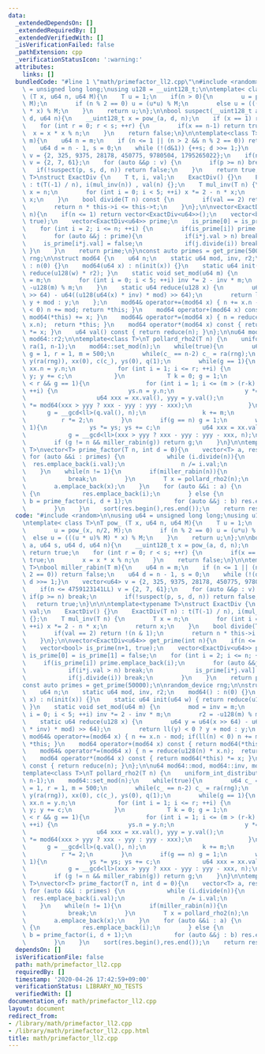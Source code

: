 ```yaml
---
data:
  _extendedDependsOn: []
  _extendedRequiredBy: []
  _extendedVerifiedWith: []
  _isVerificationFailed: false
  _pathExtension: cpp
  _verificationStatusIcon: ':warning:'
  attributes:
    links: []
  bundledCode: "#line 1 \"math/primefactor_ll2.cpp\"\n#include <random>\n\nusing u64\
    \ = unsigned long long;\nusing u128 = __uint128_t;\n\ntemplate< class T>\nT pow_\
    \ (T x, u64 n, u64 M){\n    T u = 1;\n    if(n > 0){\n        u = pow_(x, n/2,\
    \ M);\n        if (n % 2 == 0) u = (u*u) % M;\n        else u = (((u * u)% M)\
    \ * x) % M;\n    }\n    return u;\n};\n\nbool suspect(__uint128_t a, u64 s, u64\
    \ d, u64 n){\n    __uint128_t x = pow_(a, d, n);\n    if (x == 1) return true;\n\
    \    for (int r = 0; r < s; ++r) {\n        if(x == n-1) return true;\n      \
    \  x = x * x % n;\n    }\n    return false;\n}\n\ntemplate<class T>\nbool miller_rabin(T\
    \ m){\n    u64 n = m;\n    if (n <= 1 || (n > 2 && n % 2 == 0)) return false;\n\
    \    u64 d = n - 1, s = 0;\n    while (!(d&1)) {++s; d >>= 1;}\n    vector<u64>\
    \ v = {2, 325, 9375, 28178, 450775, 9780504, 1795265022};\n    if(n <= 4759123141LL)\
    \ v = {2, 7, 61};\n    for (auto &&p : v) {\n        if(p >= n) break;\n     \
    \   if(!suspect(p, s, d, n)) return false;\n    }\n    return true;\n}\n\n\ntemplate<typename\
    \ T>\nstruct ExactDiv {\n    T t, i, val;\n    ExactDiv() {}\n    ExactDiv(T n)\
    \ : t(T(-1) / n), i(mul_inv(n)) , val(n) {};\n    T mul_inv(T n) {\n        T\
    \ x = n;\n        for (int i = 0; i < 5; ++i) x *= 2 - n * x;\n        return\
    \ x;\n    }\n    bool divide(T n) const {\n        if(val == 2) return !(n & 1);\n\
    \        return n * this->i <= this->t;\n    }\n};\n\nvector<ExactDiv<u64>> get_prime(int\
    \ n){\n    if(n <= 1) return vector<ExactDiv<u64>>();\n    vector<bool> is_prime(n+1,\
    \ true);\n    vector<ExactDiv<u64>> prime;\n    is_prime[0] = is_prime[1] = false;\n\
    \    for (int i = 2; i <= n; ++i) {\n        if(is_prime[i]) prime.emplace_back(i);\n\
    \        for (auto &&j : prime){\n            if(i*j.val > n) break;\n       \
    \     is_prime[i*j.val] = false;\n            if(j.divide(i)) break;\n       \
    \ }\n    }\n    return prime;\n}\nconst auto primes = get_prime(50000);\n\nrandom_device\
    \ rng;\n\nstruct mod64 {\n    u64 n;\n    static u64 mod, inv, r2;\n    mod64()\
    \ : n(0) {}\n    mod64(u64 x) : n(init(x)) {}\n    static u64 init(u64 w) { return\
    \ reduce(u128(w) * r2); }\n    static void set_mod(u64 m) {\n        mod = inv\
    \ = m;\n        for (int i = 0; i < 5; ++i) inv *= 2 - inv * m;\n        r2 =\
    \ -u128(m) % m;\n    }\n    static u64 reduce(u128 x) {\n        u64 y = u64(x\
    \ >> 64) - u64((u128(u64(x) * inv) * mod) >> 64);\n        return ll(y) < 0 ?\
    \ y + mod : y;\n    };\n    mod64& operator+=(mod64 x) { n += x.n - mod; if(ll(n)\
    \ < 0) n += mod; return *this; }\n    mod64 operator+(mod64 x) const { return\
    \ mod64(*this) += x; }\n    mod64& operator*=(mod64 x) { n = reduce(u128(n) *\
    \ x.n);  return *this; }\n    mod64 operator*(mod64 x) const { return mod64(*this)\
    \ *= x; }\n    u64 val() const { return reduce(n); }\n};\n\nu64 mod64::mod, mod64::inv,\
    \ mod64::r2;\n\ntemplate<class T>\nT pollard_rho2(T n) {\n    uniform_int_distribution<T>\
    \ ra(1, n-1);\n    mod64::set_mod(n);\n    while(true){\n        u64 c_ = ra(rng),\
    \ g = 1, r = 1, m = 500;\n        while(c_ == n-2) c_ = ra(rng);\n        mod64\
    \ y(ra(rng)), xx(0), c(c_), ys(0), q(1);\n        while(g == 1){\n           \
    \ xx.n = y.n;\n            for (int i = 1; i <= r; ++i) {\n                y *=\
    \ y; y += c;\n            }\n            T k = 0; g = 1;\n            while(k\
    \ < r && g == 1){\n                for (int i = 1; i <= (m > (r-k) ? (r-k) : m);\
    \ ++i) {\n                    ys.n = y.n;\n                    y *= y; y += c;\n\
    \                    u64 xxx = xx.val(), yyy = y.val();\n                    q\
    \ *= mod64(xxx > yyy ? xxx - yyy : yyy - xxx);\n                }\n          \
    \      g = __gcd<ll>(q.val(), n);\n                k += m;\n            }\n  \
    \          r *= 2;\n        }\n        if(g == n) g = 1;\n        while (g ==\
    \ 1){\n            ys *= ys; ys += c;\n            u64 xxx = xx.val(), yyy = ys.val();\n\
    \            g = __gcd<ll>(xxx > yyy ? xxx - yyy : yyy - xxx, n);\n        }\n\
    \        if (g != n && miller_rabin(g)) return g;\n    }\n}\n\ntemplate<class\
    \ T>\nvector<T> prime_factor(T n, int d = 0){\n    vector<T> a, res;\n    if(!d)\
    \ for (auto &&i : primes) {\n            while (i.divide(n)){\n              \
    \  res.emplace_back(i.val);\n                n /= i.val;\n            }\n    \
    \    }\n    while(n != 1){\n        if(miller_rabin(n)){\n            a.emplace_back(n);\n\
    \            break;\n        }\n        T x = pollard_rho2(n);\n        n /= x;\n\
    \        a.emplace_back(x);\n    }\n    for (auto &&i : a) {\n        if (miller_rabin(i))\
    \ {\n            res.emplace_back(i);\n        } else {\n            vector<T>\
    \ b = prime_factor(i, d + 1);\n            for (auto &&j : b) res.emplace_back(j);\n\
    \        }\n    }\n    sort(res.begin(),res.end());\n    return res;\n}\n"
  code: "#include <random>\n\nusing u64 = unsigned long long;\nusing u128 = __uint128_t;\n\
    \ntemplate< class T>\nT pow_ (T x, u64 n, u64 M){\n    T u = 1;\n    if(n > 0){\n\
    \        u = pow_(x, n/2, M);\n        if (n % 2 == 0) u = (u*u) % M;\n      \
    \  else u = (((u * u)% M) * x) % M;\n    }\n    return u;\n};\n\nbool suspect(__uint128_t\
    \ a, u64 s, u64 d, u64 n){\n    __uint128_t x = pow_(a, d, n);\n    if (x == 1)\
    \ return true;\n    for (int r = 0; r < s; ++r) {\n        if(x == n-1) return\
    \ true;\n        x = x * x % n;\n    }\n    return false;\n}\n\ntemplate<class\
    \ T>\nbool miller_rabin(T m){\n    u64 n = m;\n    if (n <= 1 || (n > 2 && n %\
    \ 2 == 0)) return false;\n    u64 d = n - 1, s = 0;\n    while (!(d&1)) {++s;\
    \ d >>= 1;}\n    vector<u64> v = {2, 325, 9375, 28178, 450775, 9780504, 1795265022};\n\
    \    if(n <= 4759123141LL) v = {2, 7, 61};\n    for (auto &&p : v) {\n       \
    \ if(p >= n) break;\n        if(!suspect(p, s, d, n)) return false;\n    }\n \
    \   return true;\n}\n\n\ntemplate<typename T>\nstruct ExactDiv {\n    T t, i,\
    \ val;\n    ExactDiv() {}\n    ExactDiv(T n) : t(T(-1) / n), i(mul_inv(n)) , val(n)\
    \ {};\n    T mul_inv(T n) {\n        T x = n;\n        for (int i = 0; i < 5;\
    \ ++i) x *= 2 - n * x;\n        return x;\n    }\n    bool divide(T n) const {\n\
    \        if(val == 2) return !(n & 1);\n        return n * this->i <= this->t;\n\
    \    }\n};\n\nvector<ExactDiv<u64>> get_prime(int n){\n    if(n <= 1) return vector<ExactDiv<u64>>();\n\
    \    vector<bool> is_prime(n+1, true);\n    vector<ExactDiv<u64>> prime;\n   \
    \ is_prime[0] = is_prime[1] = false;\n    for (int i = 2; i <= n; ++i) {\n   \
    \     if(is_prime[i]) prime.emplace_back(i);\n        for (auto &&j : prime){\n\
    \            if(i*j.val > n) break;\n            is_prime[i*j.val] = false;\n\
    \            if(j.divide(i)) break;\n        }\n    }\n    return prime;\n}\n\
    const auto primes = get_prime(50000);\n\nrandom_device rng;\n\nstruct mod64 {\n\
    \    u64 n;\n    static u64 mod, inv, r2;\n    mod64() : n(0) {}\n    mod64(u64\
    \ x) : n(init(x)) {}\n    static u64 init(u64 w) { return reduce(u128(w) * r2);\
    \ }\n    static void set_mod(u64 m) {\n        mod = inv = m;\n        for (int\
    \ i = 0; i < 5; ++i) inv *= 2 - inv * m;\n        r2 = -u128(m) % m;\n    }\n\
    \    static u64 reduce(u128 x) {\n        u64 y = u64(x >> 64) - u64((u128(u64(x)\
    \ * inv) * mod) >> 64);\n        return ll(y) < 0 ? y + mod : y;\n    };\n   \
    \ mod64& operator+=(mod64 x) { n += x.n - mod; if(ll(n) < 0) n += mod; return\
    \ *this; }\n    mod64 operator+(mod64 x) const { return mod64(*this) += x; }\n\
    \    mod64& operator*=(mod64 x) { n = reduce(u128(n) * x.n);  return *this; }\n\
    \    mod64 operator*(mod64 x) const { return mod64(*this) *= x; }\n    u64 val()\
    \ const { return reduce(n); }\n};\n\nu64 mod64::mod, mod64::inv, mod64::r2;\n\n\
    template<class T>\nT pollard_rho2(T n) {\n    uniform_int_distribution<T> ra(1,\
    \ n-1);\n    mod64::set_mod(n);\n    while(true){\n        u64 c_ = ra(rng), g\
    \ = 1, r = 1, m = 500;\n        while(c_ == n-2) c_ = ra(rng);\n        mod64\
    \ y(ra(rng)), xx(0), c(c_), ys(0), q(1);\n        while(g == 1){\n           \
    \ xx.n = y.n;\n            for (int i = 1; i <= r; ++i) {\n                y *=\
    \ y; y += c;\n            }\n            T k = 0; g = 1;\n            while(k\
    \ < r && g == 1){\n                for (int i = 1; i <= (m > (r-k) ? (r-k) : m);\
    \ ++i) {\n                    ys.n = y.n;\n                    y *= y; y += c;\n\
    \                    u64 xxx = xx.val(), yyy = y.val();\n                    q\
    \ *= mod64(xxx > yyy ? xxx - yyy : yyy - xxx);\n                }\n          \
    \      g = __gcd<ll>(q.val(), n);\n                k += m;\n            }\n  \
    \          r *= 2;\n        }\n        if(g == n) g = 1;\n        while (g ==\
    \ 1){\n            ys *= ys; ys += c;\n            u64 xxx = xx.val(), yyy = ys.val();\n\
    \            g = __gcd<ll>(xxx > yyy ? xxx - yyy : yyy - xxx, n);\n        }\n\
    \        if (g != n && miller_rabin(g)) return g;\n    }\n}\n\ntemplate<class\
    \ T>\nvector<T> prime_factor(T n, int d = 0){\n    vector<T> a, res;\n    if(!d)\
    \ for (auto &&i : primes) {\n            while (i.divide(n)){\n              \
    \  res.emplace_back(i.val);\n                n /= i.val;\n            }\n    \
    \    }\n    while(n != 1){\n        if(miller_rabin(n)){\n            a.emplace_back(n);\n\
    \            break;\n        }\n        T x = pollard_rho2(n);\n        n /= x;\n\
    \        a.emplace_back(x);\n    }\n    for (auto &&i : a) {\n        if (miller_rabin(i))\
    \ {\n            res.emplace_back(i);\n        } else {\n            vector<T>\
    \ b = prime_factor(i, d + 1);\n            for (auto &&j : b) res.emplace_back(j);\n\
    \        }\n    }\n    sort(res.begin(),res.end());\n    return res;\n}"
  dependsOn: []
  isVerificationFile: false
  path: math/primefactor_ll2.cpp
  requiredBy: []
  timestamp: '2020-04-26 17:42:59+09:00'
  verificationStatus: LIBRARY_NO_TESTS
  verifiedWith: []
documentation_of: math/primefactor_ll2.cpp
layout: document
redirect_from:
- /library/math/primefactor_ll2.cpp
- /library/math/primefactor_ll2.cpp.html
title: math/primefactor_ll2.cpp
---
```

